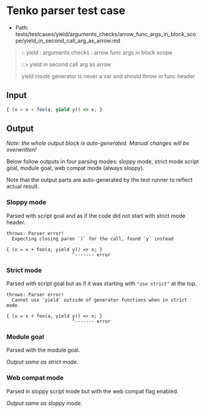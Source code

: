 # Tenko parser test case

- Path: tests/testcases/yield/arguments_checks/arrow_func_args_in_block_scope/yield_in_second_call_arg_as_arrow.md

> :: yield : arguments checks : arrow func args in block scope
>
> ::> yield in second call arg as arrow
>
> yield inside generator is never a var and should throw in func header

## Input


`````js
{ (x = x + foo(a, yield y)) => x; }
`````

## Output

_Note: the whole output block is auto-generated. Manual changes will be overwritten!_

Below follow outputs in four parsing modes: sloppy mode, strict mode script goal, module goal, web compat mode (always sloppy).

Note that the output parts are auto-generated by the test runner to reflect actual result.

### Sloppy mode

Parsed with script goal and as if the code did not start with strict mode header.

`````
throws: Parser error!
  Expecting closing paren `)` for the call, found `y` instead

{ (x = x + foo(a, yield y)) => x; }
                        ^------- error
`````

### Strict mode

Parsed with script goal but as if it was starting with `"use strict"` at the top.

`````
throws: Parser error!
  Cannot use `yield` outside of generator functions when in strict mode

{ (x = x + foo(a, yield y)) => x; }
                        ^------- error
`````


### Module goal

Parsed with the module goal.

_Output same as strict mode._

### Web compat mode

Parsed in sloppy script mode but with the web compat flag enabled.

_Output same as sloppy mode._
